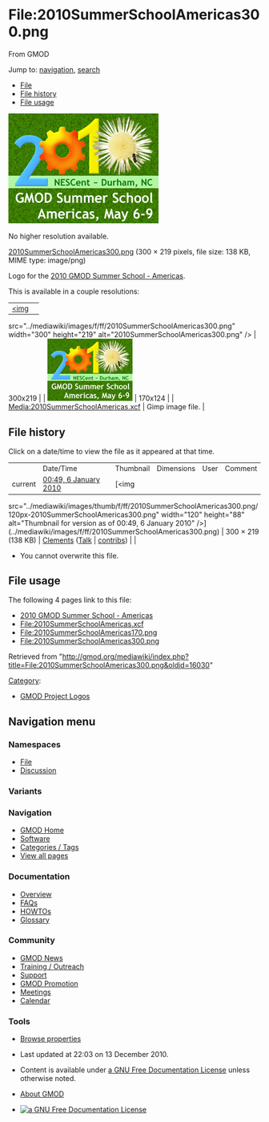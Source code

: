 <div id="mw-page-base" class="noprint">

</div>

<div id="mw-head-base" class="noprint">

</div>

<div id="content" class="mw-body" role="main">

<span id="top"></span>

<div id="mw-js-message" style="display:none;">

</div>



# <span dir="auto">File:2010SummerSchoolAmericas300.png</span>

<div id="bodyContent">

<div id="siteSub">

From GMOD

</div>

<div id="contentSub">

</div>

<div id="jump-to-nav" class="mw-jump">

Jump to: [navigation](#mw-navigation), [search](#p-search)

</div>

<div id="mw-content-text">

- [File](#file)
- [File history](#filehistory)
- [File usage](#filelinks)

<div id="file" class="fullImageLink">

[<img src="../mediawiki/images/f/ff/2010SummerSchoolAmericas300.png"
width="300" height="219" alt="File:2010SummerSchoolAmericas300.png" />](../mediawiki/images/f/ff/2010SummerSchoolAmericas300.png)

<div class="mw-filepage-resolutioninfo">

No higher resolution available.

</div>

</div>

<div class="fullMedia">

<a href="../mediawiki/images/f/ff/2010SummerSchoolAmericas300.png"
class="internal"
title="2010SummerSchoolAmericas300.png">2010SummerSchoolAmericas300.png</a>
‎<span class="fileInfo">(300 × 219 pixels, file size: 138 KB, MIME type:
image/png)</span>

</div>

<div id="mw-imagepage-content" class="mw-content-ltr" lang="en"
dir="ltr">

Logo for the [2010 GMOD Summer School -
Americas](2010_GMOD_Summer_School_-_Americas "2010 GMOD Summer School - Americas").

This is available in a couple resolutions:

|  |  |
|----|----|
| <a href="File:2010SummerSchoolAmericas300.png" class="image"><img
src="../mediawiki/images/f/ff/2010SummerSchoolAmericas300.png"
width="300" height="219" alt="2010SummerSchoolAmericas300.png" /></a> | 300x219 |
| <a href="File:2010SummerSchoolAmericas170.png" class="image"><img
src="../mediawiki/images/0/0b/2010SummerSchoolAmericas170.png"
width="170" height="124" alt="2010SummerSchoolAmericas170.png" /></a> | 170x124 |
| <a href="../mediawiki/images/4/48/2010SummerSchoolAmericas.xcf"
class="internal"
title="2010SummerSchoolAmericas.xcf">Media:2010SummerSchoolAmericas.xcf</a> | Gimp image file. |

</div>

## File history

<div id="mw-imagepage-section-filehistory">

Click on a date/time to view the file as it appeared at that time.

|  |  |  |  |  |  |
|----|----|----|----|----|----|
|  | Date/Time | Thumbnail | Dimensions | User | Comment |
| current | [00:49, 6 January 2010](../mediawiki/images/f/ff/2010SummerSchoolAmericas300.png) | [<img
src="../mediawiki/images/thumb/f/ff/2010SummerSchoolAmericas300.png/120px-2010SummerSchoolAmericas300.png"
width="120" height="88"
alt="Thumbnail for version as of 00:49, 6 January 2010" />](../mediawiki/images/f/ff/2010SummerSchoolAmericas300.png) | 300 × 219 <span style="white-space: nowrap;">(138 KB)</span> | <a href="User:Clements" class="mw-userlink"
title="User:Clements">Clements</a> <span style="white-space: nowrap;"> <span class="mw-usertoollinks">(<a
href="http://gmod.org/mediawiki/index.php?title=User_talk:Clements&amp;action=edit&amp;redlink=1"
class="new" title="User talk:Clements (page does not exist)">Talk</a> \| [contribs](Special:Contributions/Clements "Special:Contributions/Clements"))</span></span> |  |

</div>

- <span id="mw-imagepage-upload-disallowed">You cannot overwrite this
  file.</span>

## File usage

<div id="mw-imagepage-section-linkstoimage">

The following 4 pages link to this file:

- [2010 GMOD Summer School -
  Americas](2010_GMOD_Summer_School_-_Americas "2010 GMOD Summer School - Americas")
- <File:2010SummerSchoolAmericas.xcf>
- <File:2010SummerSchoolAmericas170.png>
- <File:2010SummerSchoolAmericas300.png>

</div>

</div>

<div class="printfooter">

Retrieved from
"<http://gmod.org/mediawiki/index.php?title=File:2010SummerSchoolAmericas300.png&oldid=16030>"

</div>

<div id="catlinks" class="catlinks">

<div id="mw-normal-catlinks" class="mw-normal-catlinks">

[Category](Special:Categories "Special:Categories"):

- [GMOD Project
  Logos](Category:GMOD_Project_Logos "Category:GMOD Project Logos")

</div>

</div>

<div class="visualClear">

</div>

</div>

</div>

<div id="mw-navigation">

## Navigation menu

<div id="mw-head">



<div id="left-navigation">

<div id="p-namespaces" class="vectorTabs" role="navigation"
aria-labelledby="p-namespaces-label">

### Namespaces

- <span id="ca-nstab-image"><a href="File:2010SummerSchoolAmericas300.png" accesskey="c"
  title="View the file page [c]">File</a></span>
- <span id="ca-talk"><a
  href="http://gmod.org/mediawiki/index.php?title=File_talk:2010SummerSchoolAmericas300.png&amp;action=edit&amp;redlink=1"
  accesskey="t"
  title="Discussion about the content page [t]">Discussion</a></span>

</div>

<div id="p-variants" class="vectorMenu emptyPortlet" role="navigation"
aria-labelledby="p-variants-label">

### 

### Variants[](#)

<div class="menu">

</div>

</div>

</div>

<div id="right-navigation">





</div>



</div>

</div>

</div>

<div id="mw-panel">

<div id="p-logo" role="banner">

<a href="Main_Page"
style="background-image: url(../images/GMOD-cogs.png);"
title="Visit the main page"></a>

</div>

<div id="p-Navigation" class="portal" role="navigation"
aria-labelledby="p-Navigation-label">

### Navigation

<div class="body">

- <span id="n-GMOD-Home">[GMOD Home](Main_Page)</span>
- <span id="n-Software">[Software](GMOD_Components)</span>
- <span id="n-Categories-.2F-Tags">[Categories /
  Tags](Categories)</span>
- <span id="n-View-all-pages">[View all pages](Special:AllPages)</span>

</div>

</div>

<div id="p-Documentation" class="portal" role="navigation"
aria-labelledby="p-Documentation-label">

### Documentation

<div class="body">

- <span id="n-Overview">[Overview](Overview)</span>
- <span id="n-FAQs">[FAQs](Category:FAQ)</span>
- <span id="n-HOWTOs">[HOWTOs](Category:HOWTO)</span>
- <span id="n-Glossary">[Glossary](Glossary)</span>

</div>

</div>

<div id="p-Community" class="portal" role="navigation"
aria-labelledby="p-Community-label">

### Community

<div class="body">

- <span id="n-GMOD-News">[GMOD News](GMOD_News)</span>
- <span id="n-Training-.2F-Outreach">[Training /
  Outreach](Training_and_Outreach)</span>
- <span id="n-Support">[Support](Support)</span>
- <span id="n-GMOD-Promotion">[GMOD Promotion](GMOD_Promotion)</span>
- <span id="n-Meetings">[Meetings](Meetings)</span>
- <span id="n-Calendar">[Calendar](Calendar)</span>

</div>

</div>

<div id="p-tb" class="portal" role="navigation"
aria-labelledby="p-tb-label">

### Tools

<div class="body">


- <span id="t-smwbrowselink"><a href="Special:Browse/File:2010SummerSchoolAmericas300.png"
  rel="smw-browse">Browse properties</a></span>

</div>

</div>

</div>

</div>

<div id="footer" role="contentinfo">

- <span id="footer-info-lastmod">Last updated at 22:03 on 13 December
  2010.</span>
<!-- - <span id="footer-info-viewcount">3,324 page views.</span> -->
- <span id="footer-info-copyright">Content is available under
  <a href="http://www.gnu.org/licenses/fdl-1.3.html" class="external"
  rel="nofollow">a GNU Free Documentation License</a> unless otherwise
  noted.</span>

<!-- -->

- <span id="footer-places-about">[About
  GMOD](GMOD:About "GMOD:About")</span>

<!-- -->

- <span id="footer-copyrightico">[<img src="http://www.gnu.org/graphics/gfdl-logo-small.png" width="88"
  height="31" alt="a GNU Free Documentation License" />](http://www.gnu.org/licenses/fdl-1.3.html)</span>




</div>
